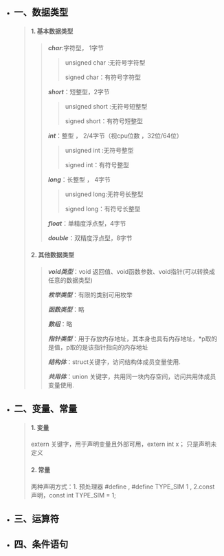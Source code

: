 * ## 一、数据类型

  >#### 1. 基本数据类型
  >
  >>***char***:字符型， 1字节
  >>
  >>>unsigned char :无符号字符型
  >>>
  >>>signed char：有符号字符型
  >>
  >>***short***：短整型，2字节
  >>
  >>>unsigned short :无符号短整型
  >>>
  >>>signed short：有符号短整型
  >>
  >>***int***：整型 ， 2/4字节（视cpu位数 ，32位/64位）
  >>
  >>> unsigned int :无符号整型 
  >>>
  >>> signed int：有符号整型 
  >>
  >>***long***：长整型 ， 4字节
  >>
  >>> unsigned long:无符号长整型
  >>>
  >>> signed long：有符号长整型
  >>
  >>***float***：单精度浮点型，4字节
  >>
  >>***double***：双精度浮点型，8字节
  >
  >#### 2. 其他数据类型
  >
  >>***void类型***：void 返回值、void函数参数、void指针(可以转换成任意的数据类型)
  >>
  >>***枚举类型***：有限的类别可用枚举
  >>
  >>***函数类型***：略
  >>
  >>***数组***：略
  >>
  >>***指针类型***：用于存放内存地址，其本身也具有内存地址，*p取的是值，p取的是该指针指向的内存地址
  >>
  >>***结构体***：struct关键字，访问结构体成员变量使用.
  >>
  >>***共用体***：union 关键字，共用同一块内存空间，访问共用体成员变量使用.  

* ## 二、变量、常量

  > #### 1. 变量
  >
  > extern 关键字，用于声明变量且外部可用，extern int x； 只是声明未定义
  >
  > #### 2. 常量
  >
  > 两种声明方式：1. 预处理器 #define , #define  TYPE_SIM 1 ,   2.const 声明，const int TYPE_SIM = 1;

* ## 三、运算符

* ## 四、条件语句

